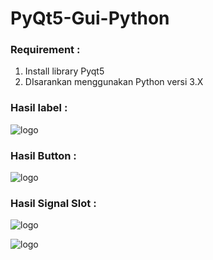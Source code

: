 # PyQt5-Gui-Python

### Requirement :

1. Install library Pyqt5
2. DIsarankan menggunakan Python versi 3.X


### Hasil label :

![logo](https://i.ibb.co/fpqQjzF/label1.png)

### Hasil Button : 

![logo](https://i.ibb.co/zrzTsmP/tombol1.png)

### Hasil Signal Slot : 

![logo](https://i.ibb.co/cynGL28/buttonclickeds1.png)

![logo](https://i.ibb.co/4ffg67W/buttonclickeddua.png)
